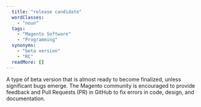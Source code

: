 ```yaml
---
  title: "release candidate"
  wordClasses: 
    - "noun"
  tags: 
    - "Magento Software"
    - "Programming"
  synonyms: 
    - "beta version"
    - "RC"
  readMore: []
---
```

A type of beta version that is almost ready to become finalized, unless significant bugs emerge. The Magento community is encouraged to provide feedback and Pull Requests (PR) in GitHub to fix errors in code, design, and documentation.
